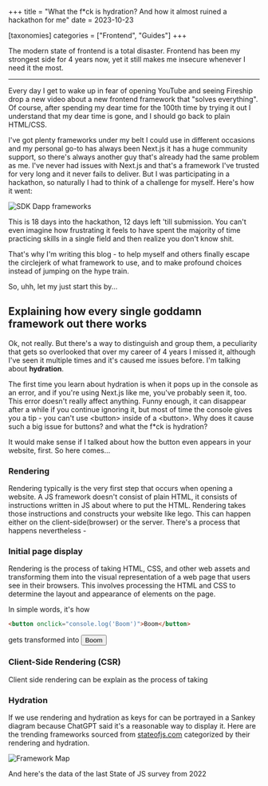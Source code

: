 +++
title = "What the f*ck is hydration? And how it almost ruined a hackathon for me"
date = 2023-10-23

[taxonomies]
categories = ["Frontend", "Guides"]
+++

The modern state of frontend is a total disaster. Frontend has been my strongest side for 4 years now, yet it still makes me insecure whenever I need it the most.

<!-- more -->

---

Every day I get to wake up in fear of opening YouTube and seeing Fireship drop a new video about a new frontend framework that "solves everything". Of course, after spending my dear time for the 100th time by trying it out I understand that my dear time is gone, and I should go back to plain HTML/CSS.

I've got plenty frameworks under my belt I could use in different occasions and my personal go-to has always been Next.js it has a huge community support, so there's always another guy that's already had the same problem as me. I've never had issues with Next.js and that's a framework I've trusted for very long and it never fails to deliver. But I was participating in a hackathon, so naturally I had to think of a challenge for myself. Here's how it went:

![SDK Dapp frameworks](/sdk-dapp.png)

This is 18 days into the hackathon, 12 days left 'till submission. You can't even imagine how frustrating it feels to have spent the majority of time practicing skills in a single field and then realize you don't know shit.

<!-- For context `sdk-dapp` is a library used for building Dapps(Decentralized applications) that interact with Multiversex, I mean, MultiversX blockchain. The library exposes different React components and contexts which is, uhm, bit odd. That means that by the nature of it, the library cannot be used in non-React apps, which in fact, I didn't notice at first. Normally you'd expect the library to have some helper classes that can be used together in a React context or whatever else store you prefer and have snippets for it in the docs. Righttt, the *docs*...

![MultiversX docs](/docs.png) -->

That's why I'm writing this blog - to help myself and others finally escape the circlejerk of what framework to use, and to make profound choices instead of jumping on the hype train.

So, uhh, let my just start this by...

## Explaining how every single goddamn framework out there works

Ok, not really. But there's a way to distinguish and group them, a peculiarity that gets so overlooked that over my career of 4 years I missed it, although I've seen it multiple times and it's caused me issues before. I'm talking about **hydration**.

The first time you learn about hydration is when it pops up in the console as an error, and if you're using Next.js like me, you've probably seen it, too. This error doesn't really affect anything. Funny enough, it can disappear after a while if you continue ignoring it, but most of time the console gives you a tip - you can't use \<button> inside of a  \<button>. Why does it cause such a big issue for buttons? and what the f*ck is hydration?

It would make sense if I talked about how the button even appears in your website, first. So here comes...

### Rendering

Rendering typically is the very first step that occurs when opening a website. A JS framework doesn't consist of plain HTML, it consists of instructions written in JS about where to put the HTML. Rendering takes those instructions and constructs your website like lego. This can happen either on the client-side(browser) or the server. There's a process that happens nevertheless - 

### Initial page display

Rendering is the process of taking HTML, CSS, and other web assets and transforming them into the visual representation of a web page that users see in their browsers. This involves processing the HTML and CSS to determine the layout and appearance of elements on the page.

In simple words, it's how
```html
<button onclick="console.log('Boom')">Boom</button>
```
gets transformed into <button onclick="console.log('Boom')">Boom</button>

### Client-Side Rendering (CSR)

Client side rendering can be explain as the process of taking 


### Hydration



If we use rendering and hydration as keys for  can be portrayed in a Sankey diagram because ChatGPT said it's a reasonable way to display it. Here are the trending frameworks sourced from [stateofjs.com](https://2022.stateofjs.com/en-US/libraries/front-end-frameworks/) categorized by their rendering and hydration.

![Framework Map](/frameworkmap.png)

And here's the data of the last State of JS survey from 2022